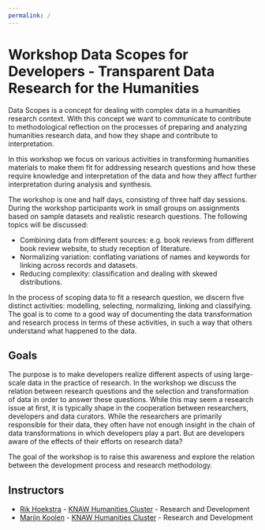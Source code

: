 ```yaml
---
permalink: /
---
```


# Workshop Data Scopes for Developers - Transparent Data Research for the Humanities

Data Scopes is a concept for dealing with complex data in a humanities research context. With this concept we want to communicate to contribute to methodological reflection on the processes of preparing and analyzing humanities research data, and how they shape and contribute to interpretation.

In this workshop we focus on various activities in transforming humanities materials to make them fit for addressing research questions and how these require knowledge and interpretation of the data and how they affect further interpretation during analysis and synthesis.

The workshop is one and half days, consisting of three half day sessions. During the workshop participants work in small groups on assignments based on sample datasets and realistic research questions. The following topics will be discussed:

+ Combining data from different sources: e.g. book reviews from different book review website, to study reception of literature.
+ Normalizing variation: conflating variations of names and keywords for linking across records and datasets.
+ Reducing complexity: classification and dealing with skewed distributions.

In the process of scoping data to fit a research question, we discern five distinct activities: modelling, selecting, normalizing, linking and classifying. The goal is to come to a good way of documenting the data transformation and research process in terms of these activities, in such a way that others understand what happened to the data.

## Goals


The purpose is to make developers realize different aspects of using large-scale data in the practice of research. In the workshop we discuss the relation between research questions and the selection and transformation of data in order to answer these questions. While this may seem a research issue at first, it is typically shape in the cooperation between researchers, developers and data curators. While the researchers are primarily responsible for their data, they often have not enough insight in the chain of data transformations in which developers play a part. But are developers aware of the effects of their efforts on research data?

The goal of the  workshop is to raise this awareness and explore the relation between the development process and research methodology.

## Instructors

<ul>
    <li><a href="https://www.researchgate.net/profile/Rik_Hoekstra">Rik Hoekstra</a> - <a href="https://huc.knaw.nl/">KNAW Humanities Cluster</a> - Research and Development</li>
    <li><a href="http://marijnkoolen.com">Marijn Koolen</a> - <a href="https://huc.knaw.nl/">KNAW Humanities Cluster</a> - Research and Development</li>
</ul>
